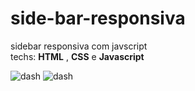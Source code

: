 # side-bar-responsiva
sidebar responsiva com javscript</br>
techs: <b>HTML</b> , <b>CSS</b> e <b>Javascript</b></br>

![dash](https://user-images.githubusercontent.com/63961258/140665478-a62c8fb9-1961-499d-b1da-62b7f50468ed.png)
![dash](https://user-images.githubusercontent.com/63961258/140665708-2897e94e-2914-48b5-9915-713f1ac28c9b.png)
